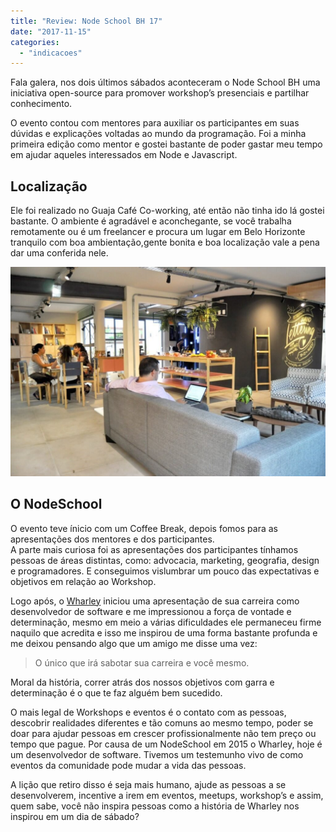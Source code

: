 ```yaml
---
title: "Review: Node School BH 17"
date: "2017-11-15"
categories: 
  - "indicacoes"
---
```


Fala galera, nos dois últimos sábados aconteceram o Node School BH uma iniciativa open-source para promover workshop’s presenciais e partilhar conhecimento.

O evento contou com mentores para auxiliar os participantes em suas dúvidas e explicações voltadas ao mundo da programação. Foi a minha primeira edição como mentor e gostei bastante de poder gastar meu tempo em ajudar aqueles interessados em Node e Javascript.

## Localização

Ele foi realizado no Guaja Café Co-working, até então não tinha ido lá gostei bastante. O ambiente é agradável e aconchegante, se você trabalha remotamente ou é um freelancer e procura um lugar em Belo Horizonte tranquilo com boa ambientação,gente bonita e boa localização vale a pena dar uma conferida nele.

![Entrada do Guaja Coworking. Na imagem existem três mulheres sentadas ao fundo em uma mesa de madeira clara e um homem com um notebook aberto em um sofá.](images/guaja.jpg)

## O NodeSchool

O evento teve ínicio com um Coffee Break, depois fomos para as apresentações dos mentores e dos participantes.  
A parte mais curiosa foi as apresentações dos participantes tínhamos pessoas de áreas distintas, como: advocacia, marketing, geografia, design e programadores. E conseguimos vislumbrar um pouco das expectativas e objetivos em relação ao Workshop.

Logo após, o [Wharley](https://twitter.com/wharleyornelas) iniciou uma apresentação de sua carreira como desenvolvedor de software e me impressionou a força de vontade e determinação, mesmo em meio a várias dificuldades ele permaneceu firme naquilo que acredita e isso me inspirou de uma forma bastante profunda e me deixou pensando algo que um amigo me disse uma vez:

> O único que irá sabotar sua carreira e você mesmo.

Moral da história, correr atrás dos nossos objetivos com garra e determinação é o que te faz alguém bem sucedido.

O mais legal de Workshops e eventos é o contato com as pessoas, descobrir realidades diferentes e tão comuns ao mesmo tempo, poder se doar para ajudar pessoas em crescer profissionalmente não tem preço ou tempo que pague. Por causa de um NodeSchool em 2015 o Wharley, hoje é um desenvolvedor de software. Tivemos um testemunho vivo de como eventos da comunidade pode mudar a vida das pessoas.

A lição que retiro disso é seja mais humano, ajude as pessoas a se desenvolverem, incentive a irem em eventos, meetups, workshop’s e assim, quem sabe, você não inspira pessoas como a história de Wharley nos inspirou em um dia de sábado?
